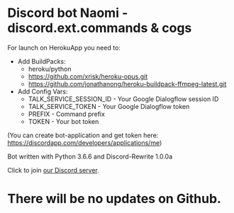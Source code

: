 # Discord bot Naomi - discord.ext.commands & cogs

For launch on HerokuApp you need to:
* Add BuildPacks:
    * heroku/python
    * https://github.com/xrisk/heroku-opus.git
    * https://github.com/jonathanong/heroku-buildpack-ffmpeg-latest.git
* Add Config Vars:
    * TALK_SERVICE_SESSION_ID - Your Google Dialogflow session ID
    * TALK_SERVICE_TOKEN - Your Google Dialogflow token
    * PREFIX - Command prefix
    * TOKEN - Your bot token

(You can create bot-application and get token here: https://discordapp.com/developers/applications/me)

Bot written with Python 3.6.6 and Discord-Rewrite 1.0.0a

Click to join [our Discord server](https://discord.io/naomi).

# There will be no updates on Github.
